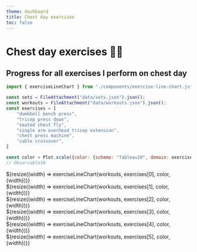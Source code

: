 ```yaml
---
theme: dashboard
title: Chest day exercises
toc: false
---
```

<head>
  <script src="https://cdn.tailwindcss.com"></script>
</head>

<div class="flex flex-col font-sans">
  <h1 class="py-4 font-bold text-4xl">Chest day exercises 🏋️‍♂️</h1>
  <h2 class="font-normal text-xl not-italic">Progress for all exercises I perform on chest day</h2>
</div>

<!-- Imports -->
```js
import { exerciseLineChart } from "./components/exercise-line-chart.js";
```

<!-- Load and transform data -->
```js
const sets = FileAttachment("data/sets.json").json();
const workouts = FileAttachment("data/workouts.json").json();
const exercises = [
    "dumbbell bench press",
    "tricep press down",
    "seated chest fly",
    "single arm overhead tricep extension",
    "chest press machine",
    "cable crossover",
]
```

<!-- A shared color scale for consistency -->
```js
const color = Plot.scale({color: {scheme: "Tableau10", domain: exercises}});
// Observable10
```

<div class="grid grid-cols-1 md:grid-cols-2">
  <div class="card">
    ${resize((width) => exerciseLineChart(workouts, exercises[0], color, {width}))}
  </div>

  <div class="card">
    ${resize((width) => exerciseLineChart(workouts, exercises[1], color, {width}))}
  </div>

  <div class="card">
    ${resize((width) => exerciseLineChart(workouts, exercises[2], color, {width}))}
  </div>

  <div class="card">
    ${resize((width) => exerciseLineChart(workouts, exercises[3], color, {width}))}
  </div>

  <div class="card">
    ${resize((width) => exerciseLineChart(workouts, exercises[4], color, {width}))}
  </div>

  <div class="card">
    ${resize((width) => exerciseLineChart(workouts, exercises[5], color, {width}))}
  </div>
</div>










